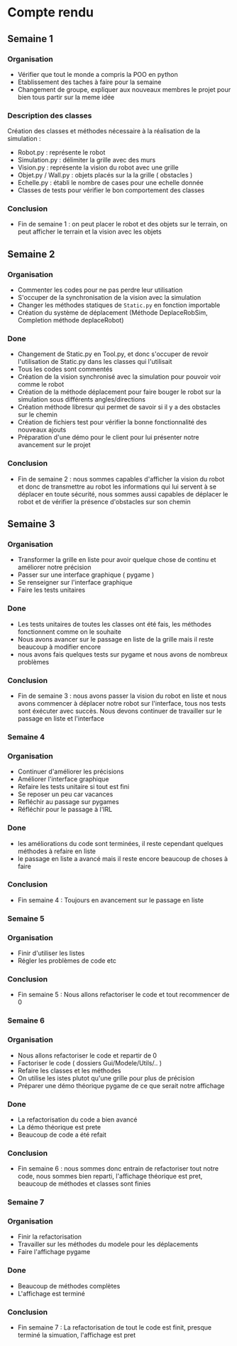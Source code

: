 # Compte rendu

## Semaine 1 

### Organisation

  - Vérifier que tout le monde a compris la POO en python
  - Etablissement des taches à faire pour la semaine
  - Changement de groupe, expliquer aux nouveaux membres le projet pour bien tous partir sur la meme idée

### Description des classes

  Création des classes et méthodes nécessaire à la réalisation de la simulation :
  - Robot.py : représente le robot
  - Simulation.py : délimiter la grille avec des murs
  - Vision.py : représente la vision du robot avec une grille
  - Objet.py / Wall.py : objets placés sur la la grille ( obstacles )
  - Echelle.py : établi le nombre de cases pour une echelle donnée
  - Classes de tests pour vérifier le bon comportement des classes 

### Conclusion

  - Fin de semaine 1 : on peut placer le robot et des objets sur le terrain, on peut afficher le terrain et la vision avec les objets
  
  
## Semaine 2

### Organisation

  - Commenter les codes pour ne pas perdre leur utilisation
  - S'occuper de la synchronisation de la vision avec la simulation
  - Changer les méthodes statiques de `Static.py` en fonction importable
  - Création du système de déplacement (Méthode DeplaceRobSim, Completion méthode deplaceRobot)

### Done

  - Changement de Static.py en Tool.py, et donc s'occuper de revoir l'utilisation de Static.py dans les classes qui l'utilisait
  - Tous les codes sont commentés
  - Création de la vision synchronisé avec la simulation pour pouvoir voir comme le robot
  - Création de la méthode déplacement pour faire bouger le robot sur la simulation sous différents angles/directions
  - Création méthode libresur qui permet de savoir si il y a des obstacles sur le chemin
  - Création de fichiers test pour vérifier la bonne fonctionnalité des nouveaux ajouts
  - Préparation d'une démo pour le client pour lui présenter notre avancement sur le projet
  
### Conclusion

  - Fin de semaine 2 : nous sommes capables d'afficher la vision du robot et donc de transmettre au robot les informations qui lui servent à se déplacer en toute sécurité, nous sommes aussi capables de déplacer le robot et de vérifier la présence d'obstacles sur son chemin 

## Semaine 3 

### Organisation 

  - Transformer la grille en liste pour avoir quelque chose de continu et améliorer notre précision
  - Passer sur une interface graphique ( pygame )
  - Se renseigner sur l'interface graphique
  - Faire les tests unitaires

### Done

  - Les tests unitaires de toutes les classes ont été fais, les méthodes fonctionnent  comme on le souhaite
  - Nous avons avancer sur le passage en liste de la grille mais il reste beaucoup à modifier encore
  - nous avons fais quelques tests sur pygame et nous avons de nombreux problèmes

### Conclusion 

  - Fin de semaine 3 : nous avons passer la vision du robot en liste et  nous avons commencer à déplacer notre robot sur l'interface, tous nos tests sont éxécuter avec succès. Nous devons continuer de travailler sur le passage en liste et l'interface
  
### Semaine 4

### Organisation

  - Continuer d'améliorer les précisions
  - Améliorer l'interface graphique
  - Refaire les tests unitaire si tout est fini
  - Se reposer un peu car vacances
  - Refléchir au passage sur pygames
  - Réfléchir pour le passage à l'IRL

### Done 

  - les améliorations du code sont terminées, il reste cependant quelques méthodes à refaire en liste
  - le passage en liste a avancé mais il reste encore beaucoup de choses à faire


### Conclusion 

  - Fin semaine 4 : Toujours en avancement sur le passage en liste


### Semaine 5 

### Organisation

  - Finir d'utiliser les listes
  - Régler les problèmes de code etc
  
### Conclusion 
  
  - Fin semaine 5 : Nous allons refactoriser le code et tout recommencer de 0


### Semaine 6

### Organisation

  - Nous allons refactoriser le code et repartir de 0
  - Factoriser le code ( dossiers Gui/Modele/Utils/.. )
  - Refaire les classes et les méthodes
  - On utilise les istes plutot qu'une grille pour plus de précision
  - Préparer une démo théorique pygame de ce que serait notre affichage

### Done
 
  - La refactorisation du code a bien avancé
  - La démo théorique est prete
  - Beaucoup de code a été refait

### Conclusion

  - Fin semaine 6 : nous sommes donc entrain de refactoriser tout notre code, nous sommes bien reparti, l'affichage théorique est pret, beaucoup de méthodes et classes sont finies


### Semaine 7 

### Organisation

  - Finir la refactorisation
  - Travailler sur les méthodes du modele pour les déplacements
  - Faire l'affichage pygame

### Done

  - Beaucoup de méthodes complètes 
  - L'affichage est terminé
  
  
### Conclusion

  - Fin semaine 7 : La refactorisation de tout le code est finit, presque terminé la simuation, l'affichage est pret
